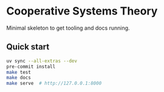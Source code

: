 # Cooperative Systems Theory

Minimal skeleton to get tooling and docs running.

## Quick start
```bash
uv sync --all-extras --dev
pre-commit install
make test
make docs
make serve  # http://127.0.0.1:8000
```
